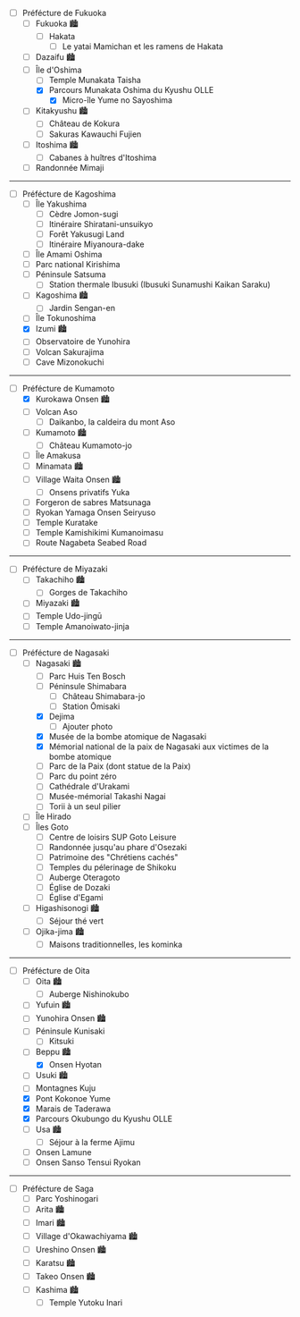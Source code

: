 - [ ] Préfécture de Fukuoka
  - [ ] Fukuoka 🏙️
    - [ ] Hakata
      - [ ] Le yatai Mamichan et les ramens de Hakata
  - [ ] Dazaifu 🏙️
  - [ ] Île d'Oshima
    - [ ] Temple Munakata Taisha
    - [x] Parcours Munakata Oshima du Kyushu OLLE
      - [x] Micro-île Yume no Sayoshima
  - [ ] Kitakyushu 🏙️
    - [ ] Château de Kokura
    - [ ] Sakuras Kawauchi Fujien
  - [ ] Itoshima 🏙️
    - [ ] Cabanes à huîtres d'Itoshima
  - [ ] Randonnée Mimaji
___
- [ ] Préfécture de Kagoshima
  - [ ] Île Yakushima
    - [ ] Cèdre Jomon-sugi
    - [ ] Itinéraire Shiratani-unsuikyo
    - [ ] Forêt Yakusugi Land
    - [ ] Itinéraire Miyanoura-dake
  - [ ] Île Amami Oshima
  - [ ] Parc national Kirishima
  - [ ] Péninsule Satsuma
    - [ ] Station thermale Ibusuki (Ibusuki Sunamushi Kaikan Saraku)
  - [ ] Kagoshima 🏙️
    - [ ] Jardin Sengan-en
  - [ ] Île Tokunoshima
  - [x] Izumi 🏙️
  - [ ] Observatoire de Yunohira
  - [ ] Volcan Sakurajima
  - [ ] Cave Mizonokuchi
___
- [ ] Préfécture de Kumamoto
  - [x] Kurokawa Onsen 🏙️
  - [ ] Volcan Aso
    - [ ] Daikanbo, la caldeira du mont Aso
  - [ ] Kumamoto 🏙️
    - [ ] Château Kumamoto-jo
  - [ ] Île Amakusa
  - [ ] Minamata 🏙️
  - [ ] Village Waita Onsen 🏙️
    - [ ] Onsens privatifs Yuka
  - [ ] Forgeron de sabres Matsunaga
  - [ ] Ryokan Yamaga Onsen Seiryuso
  - [ ] Temple Kuratake
  - [ ] Temple Kamishikimi Kumanoimasu
  - [ ] Route Nagabeta Seabed Road
___
- [ ] Préfécture de Miyazaki
  - [ ] Takachiho 🏙️
    - [ ] Gorges de Takachiho
  - [ ] Miyazaki 🏙️
  - [ ] Temple Udo-jingū
  - [ ] Temple Amanoiwato-jinja
___
- [ ] Préfécture de Nagasaki
  - [ ] Nagasaki 🏙️
    - [ ] Parc Huis Ten Bosch
    - [ ] Péninsule Shimabara
      - [ ] Château Shimabara-jo
      - [ ] Station Ōmisaki
    - [x] Dejima
      - [ ] Ajouter photo
    - [x] Musée de la bombe atomique de Nagasaki
    - [x] Mémorial national de la paix de Nagasaki aux victimes de la bombe atomique
    - [ ] Parc de la Paix (dont statue de la Paix)
    - [ ] Parc du point zéro
    - [ ] Cathédrale d'Urakami
    - [ ] Musée-mémorial Takashi Nagai
    - [ ] Torii à un seul pilier
  - [ ] Île Hirado
  - [ ] Îles Goto
    - [ ] Centre de loisirs SUP Goto Leisure
    - [ ] Randonnée jusqu'au phare d'Osezaki
    - [ ] Patrimoine des "Chrétiens cachés"
    - [ ] Temples du pélerinage de Shikoku
    - [ ] Auberge Oteragoto
    - [ ] Église de Dozaki
    - [ ] Église d'Egami
  - [ ] Higashisonogi 🏙️
    - [ ] Séjour thé vert
  - [ ] Ojika-jima 🏙️
    - [ ] Maisons traditionnelles, les kominka
___
- [ ] Préfécture de Oita
  - [ ] Oita 🏙️
    - [ ] Auberge Nishinokubo
  - [ ] Yufuin 🏙️
  - [ ] Yunohira Onsen 🏙️
  - [ ] Péninsule Kunisaki
    - [ ] Kitsuki
  - [ ] Beppu 🏙️
    - [x] Onsen Hyotan
  - [ ] Usuki 🏙️
  - [ ] Montagnes Kuju
  - [x] Pont Kokonoe Yume
  - [x] Marais de Taderawa
  - [x] Parcours Okubungo du Kyushu OLLE
  - [ ] Usa 🏙️
    - [ ] Séjour à la ferme Ajimu
  - [ ] Onsen Lamune
  - [ ] Onsen Sanso Tensui Ryokan
___
- [ ] Préfécture de Saga
  - [ ] Parc Yoshinogari
  - [ ] Arita 🏙️
  - [ ] Imari 🏙️
  - [ ] Village d'Okawachiyama 🏙️
  - [ ] Ureshino Onsen 🏙️
  - [ ] Karatsu 🏙️
  - [ ] Takeo Onsen 🏙️
  - [ ] Kashima 🏙️
    - [ ] Temple Yutoku Inari